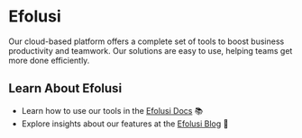 <h1> Efolusi</h1>

<p align="left">
Our cloud-based platform offers a complete set of tools to boost business productivity and teamwork. Our solutions are easy to use, helping teams get more done efficiently.
</p>

<h2>Learn About Efolusi</h2>
<ul>
    <li>Learn how to use our tools in the <a href="https://efolusi.com/docs">Efolusi Docs</a> 📚</li>
    <li>Explore insights about our features at the <a href="https://efolusi.com/blog">Efolusi Blog</a> 📝</li>
</ul>
